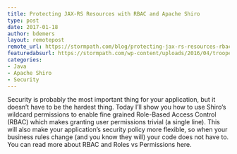 ```yaml
---
title: Protecting JAX-RS Resources with RBAC and Apache Shiro
type: post
date: 2017-01-18
author: bdemers
layout: remotepost
remote_url: https://stormpath.com/blog/protecting-jax-rs-resources-rbac-apache-shiro
featuredabsurl: https://stormpath.com/wp-content/uploads/2016/04/trooper-conga.jpg
categories:
- Java
- Apache Shiro
- Security
---
```


Security is probably the most important thing for your application, but it doesn’t have to be the hardest thing. Today I’ll show you how to use Shiro’s wildcard permissions to enable fine grained Role-Based Access Control (RBAC) which makes granting user permissions trivial (a single line). This will also make your application’s security policy more flexible, so when your business rules change (and you know they will) your code does not have to. You can read more about RBAC and Roles vs Permissions here.
